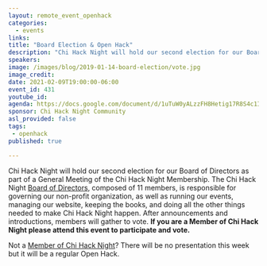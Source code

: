 ```yaml
---
layout: remote_event_openhack
categories:
  - events
links: 
title: "Board Election & Open Hack"
description: "Chi Hack Night will hold our second election for our Board of Directors as part of a General Meeting of the Chi Hack Night Membership. After announcements and introductions, Members will gather to vote on a new Board of Directors. If you are a Member of Chi Hack Night please attend this event to participate and vote! Not a member? Tonight will also be a regular Open Hack for everyone."
speakers:
image: /images/blog/2019-01-14-board-election/vote.jpg
image_credit:
date: 2021-02-09T19:00:00-06:00
event_id: 431
youtube_id: 
agenda: https://docs.google.com/document/d/1uTuW0yALzzFH8Hetig17R8S4c1I_eBgmxxm27jK42gI/edit?usp=sharing
sponsor: Chi Hack Night Community
asl_provided: false
tags: 
 - openhack
published: true

---
```


Chi Hack Night will hold our second election for our Board of Directors as part of a General Meeting of the Chi Hack Night Membership. The Chi Hack Night [Board of Directors](/board-of-directors.html), composed of 11 members, is responsible for governing our non-profit organization, as well as running our events, managing our website, keeping the books, and doing all the other things needed to make Chi Hack Night happen. After announcements and introductions, members will gather to vote. **If you are a Member of Chi Hack Night please attend this event to participate and vote.**

Not a [Member of Chi Hack Night](https://chihacknight.org/membership/application.html)? There will be no presentation this week but it will be a regular Open Hack. 

